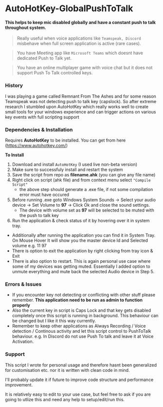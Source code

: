 # AutoHotKey-GlobalPushToTalk

#### This helps to keep mic disabled globally and have a constant push to talk throughout system. 

> Really useful when voice applications like ``Teamspeak, Discord`` misbehave when full screen application is active (rare cases).

> You have Meeting app like ``Microsoft Teams`` which doesnt have dedicated Push to Talk yet.

> You have an online multiplayer game with voice chat but it does not support Push To Talk controlled keys.

### History

I was playing a game called Remnant From The Ashes and for some reason Teamspeak was not detecting push to talk key (capslock). 
So after extreme research I stumbled upon AutoHotKey which really works well to create small tools for your windows experience and can trigger actions on various key events with full scripting support

### Dependencies & Installation

Requires **AutoHotKey** to be installed. You can get from here (https://www.autohotkey.com/)

__To Install__
1. Download and install ``AutoHotKey`` (I used live non-beta version)
2. Make sure to successfuly install and restart the system
3. Save the script from repo as **filename.ahk** (you can give any file name)
4. Right click on script (ahk file) and from context menu select ``"Compile Script"``
    - the above step should generate a .exe file, if not some compilation error must have occured 
5. Before running .exe goto Windows System Sounds -> Select your audio device -> Set Volume to **97** -> Click Ok and close the sound settings.
    - The device with volume set as **97** will be selected to be muted with the push to talk key
6. Run the application & check status of it by hovering over it in system tray.

  - Additionally after running the application you can find it in System Tray. On Mouse Hover It will show you the master device Id and Selected volume e.g. 11 97
  - There is option to exit the application by right clicking from tray icon & Exit
  - There is also option to restart. This is again personal use case where some of my devices was getting muted. Essentially I added option to unmute everything and mute back the selected Audio device in Step 5.

### Errors & Issues
- If you encounter key not detecting or conflicting with other stuff please remember. **This application need to be run as admin to function properly**
- Also the current key in script is Caps Lock and that key gets disabled completely once this script is running in background. This behaviour can be changed but I like it this way currently.
- Remember to keep other applications as Always Recording / Voice detection / Continous activity and let this script control to PushToTalk behaviour. e.g. In Discord do not use Push To talk and leave it at Voice Activation.

### Support
This script I wrote for personal usage and therefore hasnt been generalized for customisation etc. nor it is written with clean code in mind. 

I'll probably update it if future to improve code structure and performance improvement.

It is relatively easy to edit to your use case, but feel free to ask if you are going to utlize this and need any help to setup/edit/run this.

